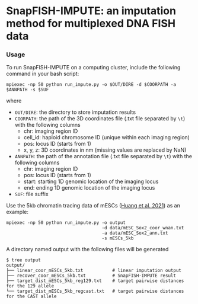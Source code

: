 # SnapFISH-IMPUTE: an imputation method for multiplexed DNA FISH data

### Usage

To run SnapFISH-IMPUTE on a computing cluster, include the following command in your bash script:
```{bash}
mpiexec -np 50 python run_impute.py -o $OUT/DIRE -d $COORPATH -a $ANNPATH -s $SUF
```
where
* `OUT/DIRE`: the directory to store imputation results
* `COORPATH`: the path of the 3D coordinates file (.txt file separated by `\t`) with the following columns
    * chr: imaging region ID
    * cell_id: haploid chromosome ID (unique within each imaging region)
    * pos: locus ID (starts from 1)
    * x, y, z: 3D coordinates in nm (missing values are replaced by NaN)
* `ANNPATH`: the path of the annotation file (.txt file separated by `\t`) with the following columns
    * chr: imaging region ID
    * pos: locus ID (starts from 1)
    * start: starting 1D genomic location of the imaging locus
    * end: ending 1D genomic location of the imaging locus
* `SUF`: file suffix

Use the 5kb chromatin tracing data of mESCs ([Huang et al. 2021](https://www.nature.com/articles/s41588-021-00863-6)) as an example:
```{bash}
mpiexec -np 50 python run_impute.py -o output 
                                    -d data/mESC_Sox2_coor_wnan.txt 
                                    -a data/mESC_Sox2_ann.txt 
                                    -s mESCs_5kb
```
A directory named output with the following files will be generated
```{bash}
$ tree output
output/
├── linear_coor_mESCs_5kb.txt           # linear imputation output
├── recover_coor_mESCs_5kb.txt          # SnapFISH-IMPUTE result
├── target_dist_mESCs_5kb_reg129.txt    # target pairwise distances for the 129 allele
└── target_dist_mESCs_5kb_regcast.txt   # target pairwise distances for the CAST allele
```